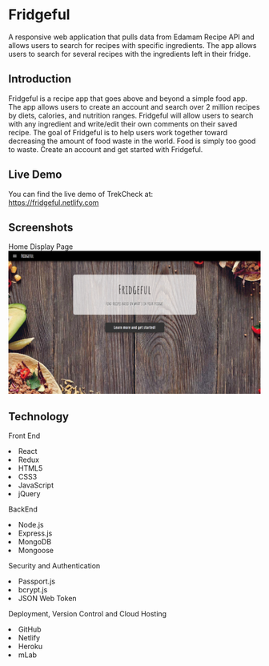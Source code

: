 # Fridgeful

A responsive web application that pulls data from Edamam Recipe API and allows users to search for recipes with specific ingredients. The app allows users to search for several recipes with the ingredients left in their fridge. 

## Introduction
Fridgeful is a recipe app that goes above and beyond a simple food app. The app allows users to create an account and search over 2 million recipes by diets, calories, and nutrition ranges. Fridgeful will allow users to search with any ingredient and write/edit their own comments on their saved recipe. The goal of Fridgeful is to help users work together toward decreasing the amount of food waste in the world. Food is simply too good to waste. Create an account and get started with Fridgeful. 

## Live Demo
You can find the live demo of TrekCheck at:</br>
https://fridgeful.netlify.com

## Screenshots
Home Display Page
<img src="./src/images/fridgeful-readme1.png">


## Technology

Front End
<li> React </br>
<li> Redux </br>
<li> HTML5 </br>
<li> CSS3 </br>
<li> JavaScript </br>
<li> jQuery </br>

BackEnd
<li> Node.js </br>
<li> Express.js </br>
<li> MongoDB </br>
<li> Mongoose</br>

Security and Authentication
<li> Passport.js </br>
<li> bcrypt.js </br>
<li> JSON Web Token</br>

Deployment, Version Control and Cloud Hosting
<li> GitHub </br>
<li> Netlify </br>
<li> Heroku </br>
<li> mLab</br>

